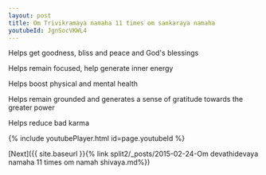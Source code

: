 ```yaml
---
layout: post
title: Om Trivikramaya namaha 11 times om sankaraya namaha
youtubeId: JgnSocVKWL4
---
```

 
 
Helps get goodness, bliss and peace and God's blessings
 
Helps remain focused, help generate inner energy 
 
Helps boost physical and mental health 
 
Helps remain grounded and generates a sense of gratitude towards the greater power 
 
Helps reduce bad karma
 
 
 
 


{% include youtubePlayer.html id=page.youtubeId %}
 
[Next]({{ site.baseurl }}{% link  split2/_posts/2015-02-24-Om devathidevaya namaha 11 times om namah shivaya.md%})
 
